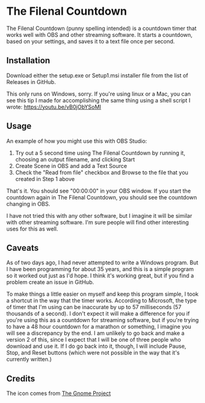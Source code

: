# The Filenal Countdown

The Filenal Countdown (punny spelling intended) is a countdown timer that works well with OBS and other streaming software. It starts a countdown, based on your settings, and saves it to a text file once per second. 

## Installation

Download either the setup.exe or Setup1.msi installer file from the list of Releases in GitHub.

This only runs on Windows, sorry. If you're using linux or a Mac, you can see this tip I made for accomplishing the same thing using a shell script I wrote: https://youtu.be/vB0jObYSoMI

## Usage

An example of how you might use this with OBS Studio:

1. Try out a 5 second time using The Filenal Countdown by running it, choosing an output filename, and clicking Start
1. Create Scene in OBS and add a Text Source
1. Check the "Read from file" checkbox and Browse to the file that you created in Step 1 above

That's it. You should see "00:00:00" in your OBS window. If you start the countdown again in The Filenal Countdown, you should see the countdown changing in OBS.

I have not tried this with any other software, but I imagine it will be similar with other streaming software. I'm sure people will find other interesting uses for this as well.

## Caveats

As of two days ago, I had never attempted to write a Windows program. But I have been programming for about 35 years, and this is a simple program so it worked out just as I'd hope. I think it's working great, but if you find a problem create an issue in GitHub. 

To make things a little easier on myself and keep this program simple, I took a shortcut in the way that the timer works. According to Microsoft, the type of timer that I'm using can be inaccurate by up to 57 milliseconds (57 thousands of a second). I don't expect it will make a difference for you if you're using this as a countdown for streaming software, but if you're trying to have a 48 hour countdown for a marathon or something, I imagine you will see a discrepancy by the end. I am unlikely to go back and make a version 2 of this, since I expect that I will be one of three people who download and use it. If I do go back into it, though, I will include Pause, Stop, and Reset buttons (which were not possible in the way that it's currently written.)

## Credits

The icon comes from [The Gnome Project](https://www.gnome.org/)
